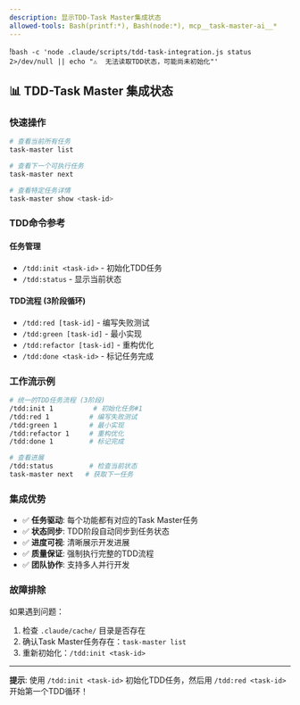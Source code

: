 ```yaml
---
description: 显示TDD-Task Master集成状态
allowed-tools: Bash(printf:*), Bash(node:*), mcp__task-master-ai__*
---
```


!`bash -c 'node .claude/scripts/tdd-task-integration.js status 2>/dev/null || echo "⚠️  无法读取TDD状态，可能尚未初始化"'`

## 📊 TDD-Task Master 集成状态

### 快速操作

```bash
# 查看当前所有任务
task-master list

# 查看下一个可执行任务  
task-master next

# 查看特定任务详情
task-master show <task-id>
```

### TDD命令参考

#### 任务管理
- `/tdd:init <task-id>` - 初始化TDD任务
- `/tdd:status` - 显示当前状态

#### TDD流程 (3阶段循环)
- `/tdd:red [task-id]` - 编写失败测试
- `/tdd:green [task-id]` - 最小实现  
- `/tdd:refactor [task-id]` - 重构优化
- `/tdd:done <task-id>` - 标记任务完成

### 工作流示例

```bash
# 统一的TDD任务流程 (3阶段)
/tdd:init 1          # 初始化任务#1
/tdd:red 1          # 编写失败测试
/tdd:green 1        # 最小实现
/tdd:refactor 1     # 重构优化
/tdd:done 1         # 标记完成

# 查看进展
/tdd:status         # 检查当前状态
task-master next   # 获取下一任务
```

### 集成优势

- ✅ **任务驱动**: 每个功能都有对应的Task Master任务
- ✅ **状态同步**: TDD阶段自动同步到任务状态
- ✅ **进度可视**: 清晰展示开发进展
- ✅ **质量保证**: 强制执行完整的TDD流程
- ✅ **团队协作**: 支持多人并行开发

### 故障排除

如果遇到问题：
1. 检查 `.claude/cache/` 目录是否存在
2. 确认Task Master任务存在：`task-master list`
3. 重新初始化：`/tdd:init <task-id>`

---
**提示**: 使用 `/tdd:init <task-id>` 初始化TDD任务，然后用 `/tdd:red <task-id>` 开始第一个TDD循环！